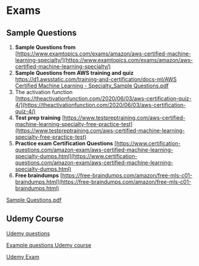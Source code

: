 # Exams

## Sample Questions

1. **Sample Questions from** [https://www.examtopics.com/exams/amazon/aws-certified-machine-learning-specialty/](https://www.examtopics.com/exams/amazon/aws-certified-machine-learning-specialty/) 
2. **Sample Questions from AWS training and quiz** [https://d1.awsstatic.com/training-and-certification/docs-ml/AWS Certified Machine Learning - Specialty_Sample Questions.pdf](https://d1.awsstatic.com/training-and-certification/docs-ml/AWS%20Certified%20Machine%20Learning%20-%20Specialty_Sample%20Questions.pdf)
3. The activation function [https://theactivationfunction.com/2020/06/03/aws-certification-quiz-4/](https://theactivationfunction.com/2020/06/03/aws-certification-quiz-4/)
4. **Test prep training** [https://www.testpreptraining.com/aws-certified-machine-learning-specialty-free-practice-test](https://www.testpreptraining.com/aws-certified-machine-learning-specialty-free-practice-test)
5. **Practice exam Certification Questions**
[https://www.certification-questions.com/amazon-exam/aws-certified-machine-learning-specialty-dumps.html](https://www.certification-questions.com/amazon-exam/aws-certified-machine-learning-specialty-dumps.html)
6. **Free braindumps** [https://free-braindumps.com/amazon/free-mls-c01-braindumps.html](https://free-braindumps.com/amazon/free-mls-c01-braindumps.html)

[Sample Questions.pdf](Exams/Sample_Questions.pdf)

## Udemy Course

[Udemy questions](Exams/Udemy%20questions%20fa1b8eee56e141a7a7d5cb9da35723ed.md)

[Example questions Udemy course ](Exams/Example%20questions%20Udemy%20course%208eb1811637944460a6865e340779bde8.md)

[Udemy Exam ](Exams/Udemy%20Exam%206807604e7ad14d17a092e043fadc7a54.md)